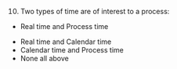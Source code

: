 10. Two types of time are of interest to a process:
+ Real time and Process time
* Real time and Calendar time
* Calendar time and Process time
* None all above
